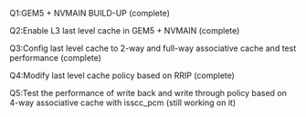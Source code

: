 Q1:GEM5 + NVMAIN BUILD-UP (complete)

Q2:Enable L3 last level cache in GEM5 + NVMAIN (complete)

Q3:Config last level cache to  2-way and full-way associative cache and test performance (complete)

Q4:Modify last level cache policy based on RRIP (complete)

Q5:Test the performance of write back and write through policy based on 4-way associative cache with isscc_pcm (still working on it)
